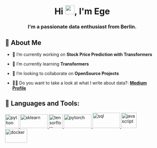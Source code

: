 <h1 align="center">Hi <img src="https://raw.githubusercontent.com/MartinHeinz/MartinHeinz/master/wave.gif" width="30px" height="30px">, I'm Ege</h1>
<h3 align="center">I'm a passionate data enthusiast from Berlin.</h3>


## 🙋 About Me

- 🔭 I’m currently working on **Stock Price Prediction with Transformers**

- 🌱 I’m currently learning **Transformers**

- 👯 I’m looking to collaborate on **OpenSource Projects**

- 👨‍💻 Do you want to take a look at what I write about data?: **[Medium Profile](https://medium.com/@egeatmaca)**

## 🚀 Languages and Tools:

<p> 
    <a href="https://www.python.org" target="_blank"> <img src="https://img.icons8.com/color/48/000000/python.png" alt="python" height="45"/> </a> 
    <a href="https://scikit-learn.org/" target="_blank"> <img src="https://scikit-learn.org/stable/_static/scikit-learn-logo-small.png" alt="sklearn" width="90" height="45"/> </a> 
    <a href="https://www.tensorflow.org/" target="_blank"> <img src="https://cdn.icon-icons.com/icons2/2699/PNG/512/tensorflow_logo_icon_168671.png" alt="tensorflow" width="45" height="45"/> </a> 
    <a href="https://pytorch.org/" target="_blank"> <img src="https://upload.wikimedia.org/wikipedia/commons/9/96/Pytorch_logo.png" alt="pytorch" width="90" height="45"/> </a>
    <a href="https://www.postgresql.org/" target="_blank"> <img src="https://logodix.com/logo/541949.png" alt="sql" width="90" height="50"/> </a>    
    <a href="https://developer.mozilla.org/en-US/docs/Web/JavaScript" target="_blank"> <img src="https://img.icons8.com/color/48/000000/javascript.png" alt="javascript" height="50"/> </a> 
    <a  href="https://www.docker.com/" target="_blank"> <img src="https://www.docker.com/wp-content/uploads/2022/03/vertical-logo-monochromatic.png" alt="docker" width="72" height="45"/> </a>
</p>
